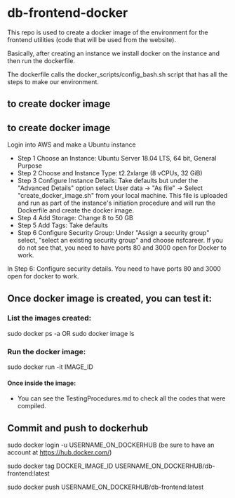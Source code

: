 # db-frontend-docker
This repo is used to create a docker image of the environment for the frontend utilities (code that will be used from the website).

Basically, after creating an instance we install docker on the instance and then run the dockerfile.

The dockerfile calls the docker_scripts/config_bash.sh script that has all the steps to make our environment.

 ## to create docker image
 ## to create docker image
Login into AWS and make a Ubuntu instance
 - Step 1 Choose an Instance: Ubuntu Server 18.04 LTS, 64 bit, General Purpose
 - Step 2 Choose and Instance Type: t2.2xlarge (8 vCPUs, 32 GiB)
 - Step 3 Configure Instance Details: Take defaults but under the "Advanced Details" option select User data -> "As file" -> Select "create_docker_image.sh" from your local machine.  This file is uploaded and run as part of the instance's initiation procedure and will run the Dockerfile and create the docker image.
  - Step 4 Add Storage: Change 8 to 50 GB
  - Step 5 Add Tags: Take defaults
  - Step 6 Configure Security Group: Under "Assign a security group" select, "select an existing security group" and choose nsfcareer. If you do not see that, you need to have ports 80 and 3000 open for Docker to work.

In Step 6: Configure security details. You need to have ports 80 and 3000 open for docker to work.

## Once docker image is created, you can test it:

### List the images created:
sudo docker ps -a OR sudo docker image ls

### Run the docker image:
sudo docker run -it  IMAGE_ID

#### Once inside the image:
 - You can see the TestingProcedures.md to check all the codes that were compiled.

## Commit and push to dockerhub

 sudo docker login -u USERNAME_ON_DOCKERHUB (be sure to have an account at https://hub.docker.com/)

 sudo docker tag       DOCKER_IMAGE_ID      USERNAME_ON_DOCKERHUB/db-frontend:latest

 sudo docker push USERNAME_ON_DOCKERHUB/db-frontend:latest
